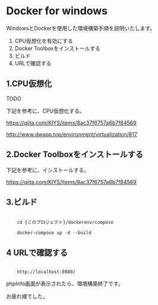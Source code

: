 # Docker for windows

WindowsとDockerを使用した環境構築手順を説明いたします。

1. CPU仮想化を有効にする
1. Docker Toolboxをインストールする
1. ビルド
1. URLで確認する

## 1.CPU仮想化

TODO

下記を参考に、CPU仮想化する。

https://qiita.com/KIYS/items/8ac37f6757a6b7f84569


http://www.dwapp.top/environment/virtualization/817

## 2.Docker Toolboxをインストールする

下記を参考に、インストールする。

https://qiita.com/KIYS/items/8ac37f6757a6b7f84569


## 3.ビルド

```linux:command

    cd {このプロジェクト}/dockerenv/compose

    docker-compose up -d --build

```

## 4 URLで確認する

```linux:command

    http://localhost:8080/

```

phpInfo画面が表示されたら、環境構築終了です。

お疲れ様でした。
